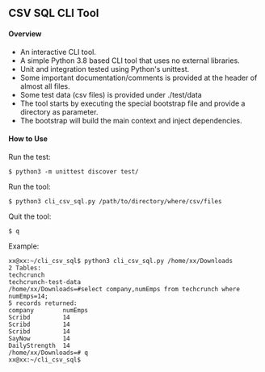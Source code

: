 ## CSV SQL CLI Tool

#### Overview

- An interactive CLI tool.
- A simple Python 3.8 based CLI tool that uses no external libraries.
- Unit and integration tested using Python's unittest.
- Some important documentation/comments is provided at the header of almost all files.
- Some test data (csv files) is provided under ./test/data
- The tool starts by executing the special bootstrap file and provide a directory as parameter.
- The bootstrap will build the main context and inject dependencies.

#### How to Use

Run the test:


```
$ python3 -m unittest discover test/
```


Run the tool:


    $ python3 cli_csv_sql.py /path/to/directory/where/csv/files

Quit the tool:


    $ q

Example:


    xx@xx:~/cli_csv_sql$ python3 cli_csv_sql.py /home/xx/Downloads
    2 Tables:
    techcrunch
    techcrunch-test-data
    /home/xx/Downloads=#select company,numEmps from techcrunch where numEmps=14;
    5 records returned: 
    company        numEmps        
    Scribd         14             
    Scribd         14             
    Scribd         14             
    SayNow         14             
    DailyStrength  14             
    /home/xx/Downloads=# q
    xx@xx:~/cli_csv_sql$


